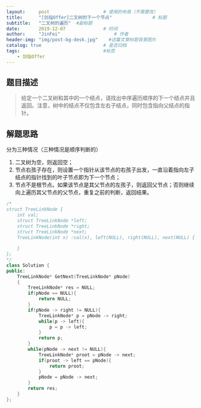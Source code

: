 ```yaml
---
layout:     post                    # 使用的布局（不需要改） 
title:      "[剑指Offer]二叉树的下一个节点"               # 标题  
subtitle:   "二叉树的遍历"  #副标题 
date:       2019-12-07              # 时间 
author:     "JinFei"                    # 作者 
header-img: "img/post-bg-desk.jpg"    #这篇文章标题背景图片 
catalog: true                       # 是否归档 
tags:                               #标签     
    - 剑指Offer 
---
```


## 题目描述

> 给定一个二叉树和其中的一个结点，请找出中序遍历顺序的下一个结点并且返回。注意，树中的结点不仅包含左右子结点，同时包含指向父结点的指针。

## 解题思路
分为三种情况（三种情况是顺序判断的）
1. 二叉树为空，则返回空；
2. 节点右孩子存在，则设置一个指针从该节点的右孩子出发，一直沿着指向左子结点的指针找到的叶子节点即为下一个节点；
3. 节点不是根节点。如果该节点是其父节点的左孩子，则返回父节点；否则继续向上遍历其父节点的父节点，重复之前的判断，返回结果。


```C++
/*
struct TreeLinkNode {
    int val;
    struct TreeLinkNode *left;
    struct TreeLinkNode *right;
    struct TreeLinkNode *next;
    TreeLinkNode(int x) :val(x), left(NULL), right(NULL), next(NULL) {
        
    }
};
*/
class Solution {
public:
    TreeLinkNode* GetNext(TreeLinkNode* pNode)
    {
        TreeLinkNode* res = NULL;
        if(pNode == NULL){
            return NULL;
        }
        if(pNode -> right != NULL){
            TreeLinkNode* p = pNode -> right;
            while(p -> left){
                p = p -> left;
            }
            return p;
        }
        while(pNode -> next != NULL){
            TreeLinkNode* proot = pNode -> next;
            if(proot -> left == pNode){
                return proot;
            }
            pNode = pNode -> next;
        }
        return res;
    }
};
```

  